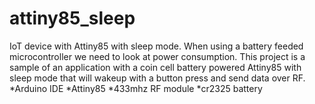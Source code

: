 # attiny85_sleep
IoT device with Attiny85 with sleep mode.
When using a battery feeded microcontroller we need to look at power consumption. This project is a sample of an application with a coin cell battery powered Attiny85 with sleep mode that will wakeup with a button press and send data over RF.
*Arduino IDE
*Attiny85
*433mhz RF module
*cr2325 battery
